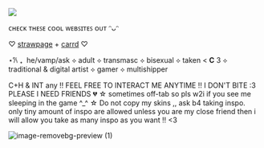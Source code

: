 ![](https://komarev.com/ghpvc/?username=ghostlyvamps&color=503d7a&style=plastic&label=PROFILE+VISITS) 

ᴄʜᴇᴄᴋ ᴛʜᴇꜱᴇ ᴄᴏᴏʟ ᴡᴇʙꜱɪᴛᴇꜱ ᴏᴜᴛ ᵔᴗᵔ

♡ [strawpage](https://akirasite.straw.page) + [carrd](https://ghostlymarriott.carrd.co/) ♡

⋆𐙚 ₊‎ ‎  he/vamp/ask ⟡ adult ⟡ transmasc ⟡ bisexual ⟡  taken < **C** 3  ⟡ traditional & digital artist ⟡ gamer ⟡ multishipper 

C+H & INT any !! FEEL FREE TO INTERACT ME ANYTIME !! I DON'T BITE :3 PLEASE I NEED FRIENDS 💔 ☆ sometimes off-tab so pls w2i if you see me sleeping in the game ^_^ ☆ Do not copy my skins ,, ask b4 taking inspo. only tiny amount of inspo are allowed unless you are my close friend then i will allow you take as many inspo as you want !! <3



![image-removebg-preview (1)](https://github.com/user-attachments/assets/b8d67a00-635e-4d0b-96b0-9536cf01c4e6)

